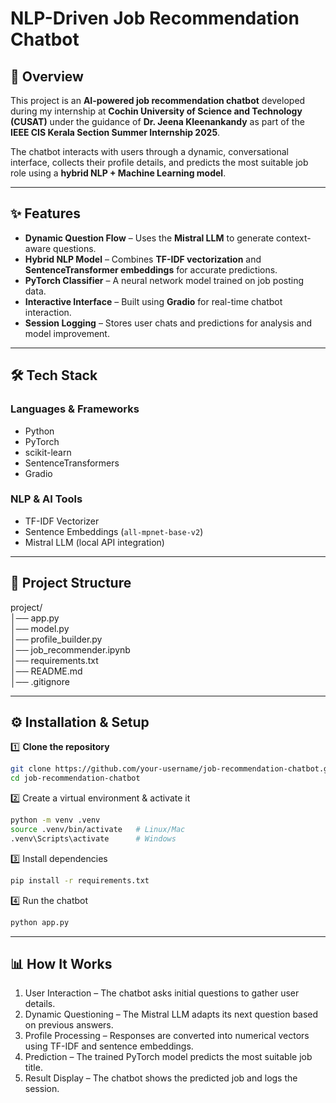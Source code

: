 # **NLP-Driven Job Recommendation Chatbot**  
## **📌 Overview**  
This project is an **AI-powered job recommendation chatbot** developed during my internship at **Cochin University of Science and Technology (CUSAT)** under the guidance of **Dr. Jeena Kleenankandy** as part of the **IEEE CIS Kerala Section Summer Internship 2025**.  

The chatbot interacts with users through a dynamic, conversational interface, collects their profile details, and predicts the most suitable job role using a **hybrid NLP + Machine Learning model**.  

---
## **✨ Features**  
- **Dynamic Question Flow** – Uses the **Mistral LLM** to generate context-aware questions.  
- **Hybrid NLP Model** – Combines **TF-IDF vectorization** and **SentenceTransformer embeddings** for accurate predictions.  
- **PyTorch Classifier** – A neural network model trained on job posting data.  
- **Interactive Interface** – Built using **Gradio** for real-time chatbot interaction.  
- **Session Logging** – Stores user chats and predictions for analysis and model improvement.  

---

## **🛠️ Tech Stack**  

### **Languages & Frameworks**  
- Python  
- PyTorch  
- scikit-learn  
- SentenceTransformers  
- Gradio  

### **NLP & AI Tools**  
- TF-IDF Vectorizer  
- Sentence Embeddings (`all-mpnet-base-v2`)  
- Mistral LLM (local API integration)  

---

## 📂 Project Structure  
project/  
│── app.py  
│── model.py  
│── profile_builder.py  
│── job_recommender.ipynb  
│── requirements.txt  
│── README.md  
│── .gitignore  

---

## ⚙️ Installation & Setup

1️⃣ **Clone the repository**
```bash
git clone https://github.com/your-username/job-recommendation-chatbot.git
cd job-recommendation-chatbot
```

2️⃣ Create a virtual environment & activate it
```bash
python -m venv .venv
source .venv/bin/activate   # Linux/Mac
.venv\Scripts\activate      # Windows
```

3️⃣ Install dependencies
```bash
pip install -r requirements.txt
```

4️⃣ Run the chatbot
```bash
python app.py
```  
---  

## **📊 How It Works**
1. User Interaction – The chatbot asks initial questions to gather user details.  
2. Dynamic Questioning – The Mistral LLM adapts its next question based on previous answers.  
3. Profile Processing – Responses are converted into numerical vectors using TF-IDF and sentence embeddings.  
4. Prediction – The trained PyTorch model predicts the most suitable job title.  
5. Result Display – The chatbot shows the predicted job and logs the session.  
